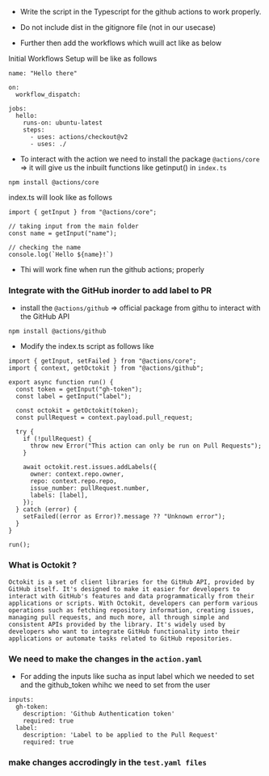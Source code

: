 - Write the script in the Typescript for the github actions to work properly.

- Do not include dist in the gitignore file (not in our usecase)

- Further then add the workflows which wuill act like as below

Initial Workflows Setup will be like as follows

```
name: "Hello there"

on:
  workflow_dispatch:

jobs:
  hello:
    runs-on: ubuntu-latest
    steps:
      - uses: actions/checkout@v2
      - uses: ./

```

- To interact with the action we need to install the package `@actions/core` => it will give us the inbuilt functions like getinput() in `index.ts`

```
npm install @actions/core
```

index.ts will look like as follows

```
import { getInput } from "@actions/core";

// taking input from the main folder
const name = getInput("name");

// checking the name
console.log(`Hello ${name}!`)
```

- Thi will work fine when run the github actions; properly

### Integrate with the GitHub inorder to add label to PR

- install the `@actions/github` => official package from githu to interact with the GitHub API

```
npm install @actions/github
```

- Modify the index.ts script as follows like

```
import { getInput, setFailed } from "@actions/core";
import { context, getOctokit } from "@actions/github";

export async function run() {
  const token = getInput("gh-token");
  const label = getInput("label");

  const octokit = getOctokit(token);
  const pullRequest = context.payload.pull_request;

  try {
    if (!pullRequest) {
      throw new Error("This action can only be run on Pull Requests");
    }

    await octokit.rest.issues.addLabels({
      owner: context.repo.owner,
      repo: context.repo.repo,
      issue_number: pullRequest.number,
      labels: [label],
    });
  } catch (error) {
    setFailed((error as Error)?.message ?? "Unknown error");
  }
}

run();
```

### What is Octokit ?

```
Octokit is a set of client libraries for the GitHub API, provided by GitHub itself. It's designed to make it easier for developers to interact with GitHub's features and data programmatically from their applications or scripts. With Octokit, developers can perform various operations such as fetching repository information, creating issues, managing pull requests, and much more, all through simple and consistent APIs provided by the library. It's widely used by developers who want to integrate GitHub functionality into their applications or automate tasks related to GitHub repositories.
```

### We need to make the changes in the `action.yaml`

- For adding the inputs like sucha as input label which we needed to set and the github_token whihc we need to set from the user

```
inputs:
  gh-token:
    description: 'Github Authentication token'
    required: true
  label:
    description: 'Label to be applied to the Pull Request'
    required: true
```

### make changes accrodingly in the `test.yaml files`

```

```

